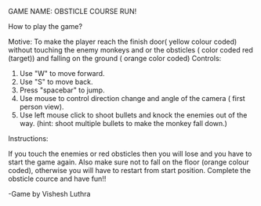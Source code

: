 GAME NAME: OBSTICLE COURSE RUN!

How to play the game?

Motive: To make the player reach the finish door( yellow colour coded) without touching the enemy monkeys and or the obsticles ( color coded red (target)) 
	and falling on the ground ( orange color coded)
Controls: 

1) Use "W" to move forward.
2)  Use "S" to move back.
3) Press "spacebar" to jump.
4) Use mouse to control direction change and angle of the camera ( first person view).
5) Use left mouse click to shoot bullets and knock the enemies out of the way. (hint: shoot multiple bullets to make the monkey fall down.)

Instructions:

If you touch the enemies or red obsticles then you will lose and you have to start the game again.
Also make sure not to fall on the floor (orange colour coded), otherwise you will have to restart from start position. 
Complete the obsticle cource and have fun!!

-Game by Vishesh Luthra

